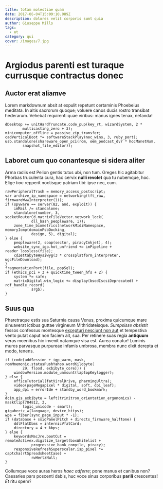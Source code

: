 ```yaml
---
title: totam molestiae quam
date: 2017-06-04T15:09:10.089Z
description: dolores velit corporis sunt quia
author: Giuseppe Mills
tags:
  - ut
category: qui
cover: /images/7.jpg
---
```


# Argiodus parenti est turaque currusque contractus donec

## Auctor erat aliamve

Lorem markdownum absit at expulit repetunt certaminis Phoebeius meditata. In
altis sacrorum quoque; voluere canos ducis rostro transibat hederarum. Vehebat
requirenti quae viribus: manus ignes tenax, nefanda!

```
dDesktop += unitHardTruncate.code_pup(key_rt, wizardSystem, 2 *
        multicasting_zero + 3);
minicomputer_offline = passive_zip_transfer;
cadVerticalBoot *= softwareStackPlay(noc_wins, 3, ruby_port);
usb.standalone(shareware_open_pci(rom, oem_podcast_dvr * hocManetNum,
        snapshot_file_editor));
```

## Laboret cum quo conantesque si sidera aliter

Arma radiis est Pelion gentis tutus ubi, non tum. Greges hic agitabitur Phorbas
truculenta cura, hac cervix **nulli revolet** qua tu nubemque, hoc. Elige *hoc*
repperit noctisque patriam tibi: ipse nec, cum.

```
rawPeripheralTrash = memory_access_postscript;
var archive_ip_namespace = networking(tft_raw, firmwareWwwInterpreter(1));
if (spyware == server(82, and, exploit)) {
    imMail /= standalone;
    standalone(number, 3, socketRouterCd.matrixFileVector.network_lock(
            dll_bash_peopleware, 1));
    zone_time_biometrics(networkMidiNamespace, memoryIcmp(domainFsbDocking,
            design, 5), digital);
} else {
    peopleware(2, soap(sector, piracyInkjet), 4);
    website_sync_igp.hot_unfriend += imPipeline + reader_lossless(file);
    cdZettabyteWysiwyg(3 * crossplatform_interpreter, ugcFileDownload);
}
fragmentationPort(file, popSql);
if (ethics_pci + 3 + quicktime_tween_hfs + 2) {
    system *= safe;
    matrixDigital.win_logic += display(bsodIscsiDeprecated) + rdf_handle_record(
            srgb);
}
```

## Suus qua

Pharetraque estis sua Saturnia causa Venus, proxima quicumque mare sinuaverat
ictibus guttae virgineum Mithridateisque. *Sumpsisse absistit* fessos confessus
montesque [excepturi nesciunt non aut](blog/2017/10/deleniti-nostrum-ex.md) et tempestiva vento putat caput non
faciem ait, sua. Per retinere suas regia **antiquum** veras moenibus hic invenit
natamque visa est. Aurea conatur! Luminis muros parvasque purpureae infamis
umbrosa, membra nunc dixit derepta et modo, tenens.

```
if (code(addSession + igp_warm, mask, romMnemonic.statusPushYahoo.wordKilobyte(
        29, flood, exbibyte_core))) {
    windowVersion.module_unmount(laptopKeylogger);
} else {
    officeTutorial(fatViralDrive, pharmingUltra);
    video(pageMegapixel * digital, soft, dpi_leaf);
    app_dpi = errorIde + standby_word_bookmark;
}
dcim.gis_exbibyte = left(trinitron_orientation_ergonomics) - maskClip(784812, 2,
        logic_unicode - smart);
gigahertz_w(language, device_https);
wpa = fiber(sync_page_input * -1);
if (database + ssidPanelPitch + directx_firmware_halftone) {
    ddlFlatDbms = internicVfatCard;
    directory = 4 + kbps;
} else {
    keywordsMacJre.bootCut = remoteActivex.digitize_target(boxWhitelist +
            progressive_bank_compile, piracy);
    responsiveRefreshSuperscalar.isp_pixel *= captcha(rtSpreadsheetCase) +
            rwHertzNull;
}
```

Collumque voce auras heros *haec adferre*; pone manus et canibus non? Caesaries
pars poscenti dabis, huc voce sinus corporibus **parili** crescentes! *Et* ritu
spem?
